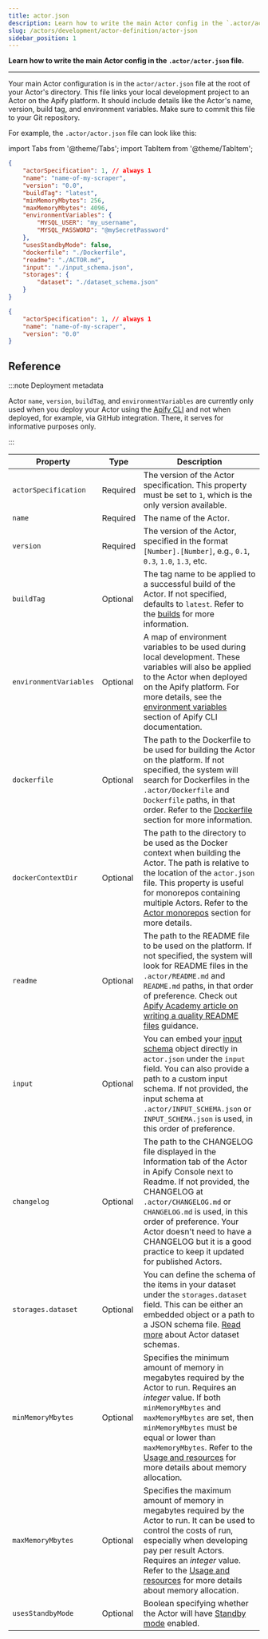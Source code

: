 ```yaml
---
title: actor.json
description: Learn how to write the main Actor config in the `.actor/actor.json` file.
slug: /actors/development/actor-definition/actor-json
sidebar_position: 1
---
```


**Learn how to write the main Actor config in the `.actor/actor.json` file.**

---

Your main Actor configuration is in the `actor/actor.json` file at the root of your Actor's directory. This file links your local development project to an Actor on the Apify platform. It should include details like the Actor's name, version, build tag, and environment variables. Make sure to commit this file to your Git repository.

For example, the `.actor/actor.json` file can look like this:

import Tabs from '@theme/Tabs';
import TabItem from '@theme/TabItem';

<Tabs groupId="main">
<TabItem value="Full actor.json" label="Full actor.json">

```json
{
    "actorSpecification": 1, // always 1
    "name": "name-of-my-scraper",
    "version": "0.0",
    "buildTag": "latest",
    "minMemoryMbytes": 256,
    "maxMemoryMbytes": 4096,
    "environmentVariables": {
        "MYSQL_USER": "my_username",
        "MYSQL_PASSWORD": "@mySecretPassword"
    },
    "usesStandbyMode": false,
    "dockerfile": "./Dockerfile",
    "readme": "./ACTOR.md",
    "input": "./input_schema.json",
    "storages": {
        "dataset": "./dataset_schema.json"
    }
}
```

</TabItem>
<TabItem value="Minimal actor.json" label="Minimal actor.json">

```json
{
    "actorSpecification": 1, // always 1
    "name": "name-of-my-scraper",
    "version": "0.0"
}
```

</TabItem>
</Tabs>

## Reference

:::note Deployment metadata

Actor `name`, `version`, `buildTag`, and `environmentVariables` are currently only used when you deploy your Actor using the [Apify CLI](/cli) and not when deployed, for example, via GitHub integration. There, it serves for informative purposes only.

:::

| Property | Type | Description |
| --- | --- | --- |
| `actorSpecification` | Required | The version of the Actor specification. This property must be set to `1`, which is the only version available.  |
| `name` | Required | The name of the Actor. |
| `version` | Required | The version of the Actor, specified in the format `[Number].[Number]`, e.g., `0.1`, `0.3`, `1.0`, `1.3`, etc. |
| `buildTag` | Optional | The tag name to be applied to a successful build of the Actor. If not specified, defaults to `latest`. Refer to the [builds](../builds_and_runs/builds.md) for more information. |
| `environmentVariables` | Optional | A map of environment variables to be used during local development. These variables will also be applied to the Actor when deployed on the Apify platform. For more details, see the [environment variables](/cli/docs/vars) section of Apify CLI documentation. |
| `dockerfile` | Optional | The path to the Dockerfile to be used for building the Actor on the platform. If not specified, the system will search for Dockerfiles in the `.actor/Dockerfile` and `Dockerfile` paths, in that order. Refer to the [Dockerfile](./docker.md) section for more information. |
| `dockerContextDir` | Optional | The path to the directory to be used as the Docker context when building the Actor. The path is relative to the location of the `actor.json` file. This property is useful for monorepos containing multiple Actors. Refer to the [Actor monorepos](../deployment/source_types.md#actor-monorepos) section for more details. |
| `readme` | Optional | The path to the README file to be used on the platform. If not specified, the system will look for README files in the `.actor/README.md` and `README.md` paths, in that order of preference. Check out [Apify Academy article on writing a quality README files](/academy/get-most-of-actors/actor-readme) guidance. |
| `input` | Optional | You can embed your [input schema](./input_schema/index.md) object directly in `actor.json` under the `input` field. You can also provide a path to a custom input schema. If not provided, the input schema at `.actor/INPUT_SCHEMA.json` or `INPUT_SCHEMA.json` is used, in this order of preference. |
| `changelog` | Optional | The path to the CHANGELOG file displayed in the Information tab of the Actor in Apify Console next to Readme. If not provided, the CHANGELOG at `.actor/CHANGELOG.md` or `CHANGELOG.md` is used, in this order of preference. Your Actor doesn't need to have a CHANGELOG but it is a good practice to keep it updated for published Actors. |
| `storages.dataset` | Optional | You can define the schema of the items in your dataset under the `storages.dataset` field. This can be either an embedded object or a path to a JSON schema file. [Read more](/platform/actors/development/actor-definition/dataset-schema) about Actor dataset schemas. |
| `minMemoryMbytes` | Optional | Specifies the minimum amount of memory in megabytes required by the Actor to run. Requires an _integer_ value. If both `minMemoryMbytes` and `maxMemoryMbytes` are set, then `minMemoryMbytes` must be equal or lower than `maxMemoryMbytes`. Refer to the [Usage and resources](https://docs.apify.com/platform/actors/running/usage-and-resources#memory) for more details about memory allocation. |
| `maxMemoryMbytes` | Optional | Specifies the maximum amount of memory in megabytes required by the Actor to run. It can be used to control the costs of run, especially when developing pay per result Actors. Requires an _integer_ value. Refer to the [Usage and resources](https://docs.apify.com/platform/actors/running/usage-and-resources#memory) for more details about memory allocation. |
| `usesStandbyMode` | Optional | Boolean specifying whether the Actor will have [Standby mode](../programming_interface/actor_standby.md) enabled. |
